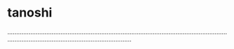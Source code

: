 # tanoshi
..................................................................................................................................................................................................